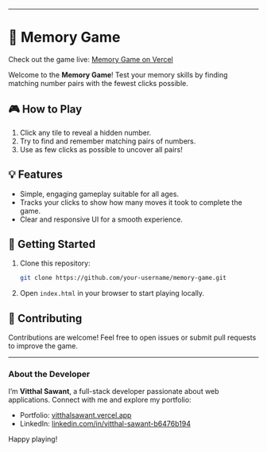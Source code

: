 
---

# 🧠 Memory Game

Check out the game live: [Memory Game on Vercel](https://memory-game-lemon-chi.vercel.app)

Welcome to the **Memory Game**! Test your memory skills by finding matching number pairs with the fewest clicks possible.

## 🎮 How to Play
1. Click any tile to reveal a hidden number.
2. Try to find and remember matching pairs of numbers.
3. Use as few clicks as possible to uncover all pairs!

## 💡 Features
- Simple, engaging gameplay suitable for all ages.
- Tracks your clicks to show how many moves it took to complete the game.
- Clear and responsive UI for a smooth experience.

## 🔧 Getting Started
1. Clone this repository:
   ```bash
   git clone https://github.com/your-username/memory-game.git
   ```
2. Open `index.html` in your browser to start playing locally.

## 🤝 Contributing
Contributions are welcome! Feel free to open issues or submit pull requests to improve the game.

---

### About the Developer
I’m **Vitthal Sawant**, a full-stack developer passionate about web applications. Connect with me and explore my portfolio:

- Portfolio: [vitthalsawant.vercel.app](https://vitthalsawant.vercel.app)
- LinkedIn: [linkedin.com/in/vitthal-sawant-b6476b194](https://www.linkedin.com/in/vitthal-sawant-b6476b194)

Happy playing!
